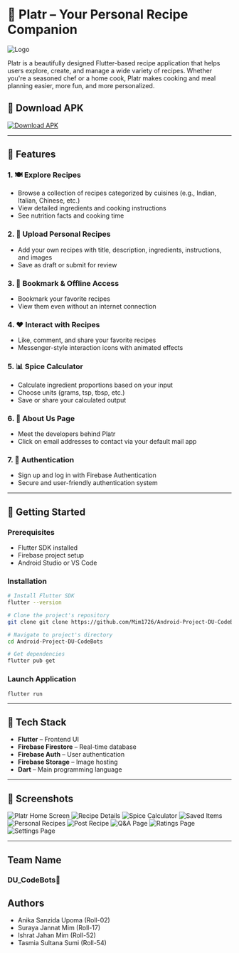# 🥘 Platr – Your Personal Recipe Companion
![Logo](assets/images/logo5.png)

Platr is a beautifully designed Flutter-based recipe application that helps users explore, create, and manage a wide variety of recipes. Whether you're a seasoned chef or a home cook, Platr makes cooking and meal planning easier, more fun, and more personalized.
## 📱 Download APK

[![Download APK](https://img.shields.io/badge/Download-APK-blue?logo=android)](https://github.com/Mim1726/Android-Project-DU-CodeBots/releases/download/v1.0.0/app-release.apk)


---

## 📱 Features

### 1. 🍽️ Explore Recipes
- Browse a collection of recipes categorized by cuisines (e.g., Indian, Italian, Chinese, etc.)
- View detailed ingredients and cooking instructions
- See nutrition facts and cooking time

### 2. 📝 Upload Personal Recipes
- Add your own recipes with title, description, ingredients, instructions, and images
- Save as draft or submit for review

### 3. 🔖 Bookmark & Offline Access
- Bookmark your favorite recipes
- View them even without an internet connection

### 4. ❤️ Interact with Recipes
- Like, comment, and share your favorite recipes
- Messenger-style interaction icons with animated effects

### 5. 📊 Spice Calculator
- Calculate ingredient proportions based on your input
- Choose units (grams, tsp, tbsp, etc.)
- Save or share your calculated output

### 6. 📧 About Us Page
- Meet the developers behind Platr
- Click on email addresses to contact via your default mail app

### 7. 🔐 Authentication
- Sign up and log in with Firebase Authentication
- Secure and user-friendly authentication system

---

## 🚀 Getting Started

### Prerequisites
- Flutter SDK installed
- Firebase project setup
- Android Studio or VS Code

### Installation
```bash
# Install Flutter SDK
flutter --version

# Clone the project's repository
git clone git clone https://github.com/Mim1726/Android-Project-DU-CodeBots.git

# Navigate to project's directory
cd Android-Project-DU-CodeBots

# Get dependencies
flutter pub get

```
### Launch Application
```
flutter run
```
---

## 🔧 Tech Stack

- **Flutter** – Frontend UI
- **Firebase Firestore** – Real-time database
- **Firebase Auth** – User authentication
- **Firebase Storage** – Image hosting
- **Dart** – Main programming language

---

## 📸 Screenshots

![Platr Home Screen](photos/home.jpg)
![Recipe Details](photos/recipe_details.jpg)
![Spice Calculator](photos/calculator.jpg)
![Saved Items](photos/saved_items.jpg)
![Personal Recipes](photos/personal_recipes.jpg)
![Post Recipe](photos/post_recipe.jpg)
![Q&A Page](photos/qna.jpg)
![Ratings Page](photos/rating.jpg)
![Settings Page](photos/settings.jpg)

---
## Team Name
### DU_CodeBots🤖

## Authors
- Anika Sanzida Upoma (Roll-02)
- Suraya Jannat Mim (Roll-17)
- Ishrat Jahan Mim (Roll-52)
- Tasmia Sultana Sumi (Roll-54)

